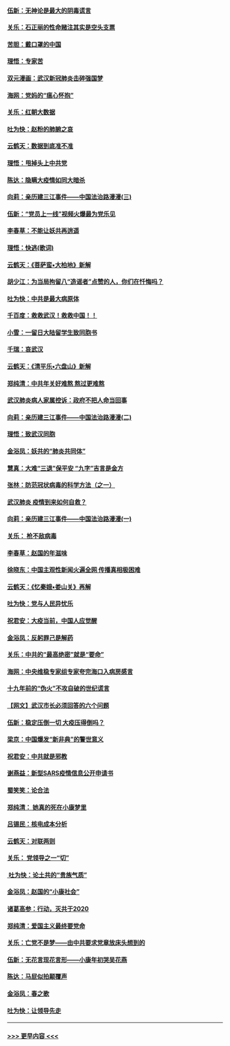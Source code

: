 #### [伍新：无神论是最大的阴毒谎言](../pages/nsc993/n11846129.md?t=02060802) 
#### [关乐：石正丽的性命赌注其实是空头支票](../pages/nsc993/n11846109.md?t=02060802) 
#### [苦胆：戴口罩的中国](../pages/nsc993/n11845576.md?t=02060802) 
#### [理悟：专家苦](../pages/nsc993/n11845564.md?t=02060802) 
#### [双元漫画：武汉新冠肺炎击碎强国梦](../pages/nsc993/n11843320.md?t=02060802) 
#### [海网：党妈的“瘟心怀抱”](../pages/nsc993/n11840740.md?t=02060802) 
#### [关乐：红朝大数据](../pages/nsc993/n11840675.md?t=02060802) 
#### [吐为快：赵粉的肺腑之哀](../pages/nsc993/n11840618.md?t=02060802) 
#### [云鹤天：数据到底准不准](../pages/nsc993/n11840325.md?t=02060802) 
#### [理悟：甩掉头上中共党](../pages/nsc993/n11838826.md?t=02060802) 
#### [陈达：隐瞒大疫情如同大暗杀](../pages/nsc993/n11838771.md?t=02060802) 
#### [向莉：亲历建三江事件——中国法治路漫漫(三)](../pages/nsc993/n11831825.md?t=02060802) 
#### [伍新：“党员上一线”视频火爆最为党乐见](../pages/nsc993/n11838200.md?t=02060802) 
#### [李春草：不能让妖共再逍遥](../pages/nsc993/n11838102.md?t=02060802) 
#### [理悟：快逃(歌词)](../pages/nsc993/n11838083.md?t=02060802) 
#### [云鹤天：《菩萨蛮▪大柏地》新解](../pages/nsc993/n11838059.md?t=02060802) 
#### [胡少江：为当局拘留八“造谣者”点赞的人，你们在忏悔吗？](../pages/nsc993/n11836801.md?t=02060802) 
#### [吐为快：中共是最大病原体](../pages/nsc993/n11836748.md?t=02060802) 
#### [千百度：救救武汉！救救中国！！](../pages/nsc993/n11836145.md?t=02060802) 
#### [小雪：一留日大陆留学生致同胞书](../pages/nsc993/n11834624.md?t=02060802) 
#### [千瑞：哀武汉](../pages/nsc993/n11833647.md?t=02060802) 
#### [云鹤天：《清平乐▪六盘山》新解](../pages/nsc993/n11833611.md?t=02060802) 
#### [郑纯清：中共年关好难熬 熬过更难熬](../pages/nsc993/n11833489.md?t=02060802) 
#### [武汉肺炎病人家属控诉：政府不把人命当回事](../pages/nsc993/n11833205.md?t=02060802) 
#### [向莉：亲历建三江事件——中国法治路漫漫(二)](../pages/nsc993/n11829102.md?t=02060802) 
#### [理悟：致武汉同胞](../pages/nsc993/n11831522.md?t=02060802) 
#### [金浴凤：妖共的“肺炎共同体”](../pages/nsc993/n11829448.md?t=02060802) 
#### [慧真：大难“三退”保平安 “九字”吉言是金方](../pages/nsc993/n11829501.md?t=02060802) 
#### [张林：防范冠状病毒的科学方法（之一）](../pages/nsc993/n11828618.md?t=02060802) 
#### [武汉肺炎 疫情到来如何自救？](../pages/nsc993/n11827632.md?t=02060802) 
#### [向莉：亲历建三江事件——中国法治路漫漫(一)](../pages/nsc993/n11827190.md?t=02060802) 
#### [关乐： 枪不敌病毒](../pages/nsc993/n11826746.md?t=02060802) 
#### [李春草：赵国的年滋味](../pages/nsc993/n11826321.md?t=02060802) 
#### [徐晓东：中国主观性新闻火遍全网 传播真相极困难](../pages/nsc993/n11826508.md?t=02060802) 
#### [云鹤天：《忆秦娥▪娄山关》再解](../pages/nsc993/n11824682.md?t=02060802) 
#### [吐为快：党与人民异忧乐](../pages/nsc993/n11824660.md?t=02060802) 
#### [祝君安：大疫当前，中国人应觉醒](../pages/nsc993/n11821946.md?t=02060802) 
#### [金浴凤：反躬罪己是解药](../pages/nsc993/n11820280.md?t=02060802) 
#### [关乐：中共的“最高绝密”就是“要命”](../pages/nsc993/n11816946.md?t=02060802) 
#### [海网：中央维稳专家组专家夸完海口入病房感言](../pages/nsc993/n11815138.md?t=02060802) 
#### [十九年前的“伪火”不攻自破的世纪谎言](../pages/nsc993/n11813238.md?t=02060802) 
#### [【网文】武汉市长必须回答的六个问题](../pages/nsc993/n11813848.md?t=02060802) 
#### [伍新：稳定压倒一切 大疫压得倒吗？](../pages/nsc993/n11812634.md?t=02060802) 
#### [梁京：中国爆发“新非典”的警世意义](../pages/nsc993/n11812554.md?t=02060802) 
#### [祝君安：中共就是邪教](../pages/nsc993/n11812431.md?t=02060802) 
#### [谢燕益：新型SARS疫情信息公开申请书](../pages/nsc993/n11808840.md?t=02060802) 
#### [蜀笑笑：论合法](../pages/nsc993/n11808064.md?t=02060802) 
#### [郑纯清： 她真的死在小康梦里](../pages/nsc993/n11806623.md?t=02060802) 
#### [吕锡民：核电成本分析](../pages/nsc993/n11806284.md?t=02060802) 
#### [云鹤天：对联两则](../pages/nsc993/n11805957.md?t=02060802) 
#### [关乐： 党领导之一“切”](../pages/nsc993/n11804505.md?t=02060802) 
#### [ 吐为快：论土共的“贵族气质”](../pages/nsc993/n11804490.md?t=02060802) 
#### [金浴凤：赵国的“小康社会”](../pages/nsc993/n11804452.md?t=02060802) 
#### [诸葛高参：行动，灭共于2020](../pages/nsc993/n11804120.md?t=02060802) 
#### [郑纯清：爱国主义最终要党命](../pages/nsc993/n11802197.md?t=02060802) 
#### [关乐：亡党不是梦——由中共要求党章放床头想到的](../pages/nsc993/n11802156.md?t=02060802) 
#### [伍新：无花言现花言形——小康年初哭吴花燕](../pages/nsc993/n11800044.md?t=02060802) 
#### [陈达：马屁似拍颠覆声](../pages/nsc993/n11800010.md?t=02060802) 
#### [金浴凤：春之歌](../pages/nsc993/n11797687.md?t=02060802) 
#### [吐为快：让领导先走](../pages/nsc993/n11797512.md?t=02060802) 

----
#### [ >>> 更早内容 <<< ](../indexes/nsc993-earlier.md)
